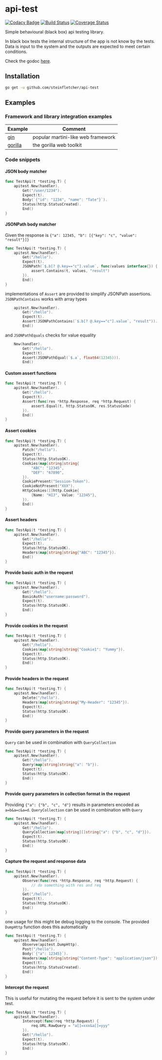 # api-test

[![Codacy Badge](https://api.codacy.com/project/badge/Grade/023e062d720847e08c1065cbb65a4068)](https://app.codacy.com/app/steinfletcher/api-test?utm_source=github.com&utm_medium=referral&utm_content=steinfletcher/api-test&utm_campaign=Badge_Grade_Dashboard)
[![Build Status](https://travis-ci.org/steinfletcher/api-test.svg?branch=master)](https://travis-ci.org/steinfletcher/api-test) [![Coverage Status](https://coveralls.io/repos/github/steinfletcher/api-test/badge.svg?branch=master)](https://coveralls.io/github/steinfletcher/api-test?branch=master)

Simple behavioural (black box) api testing library. 

In black box tests the internal structure of the app is not know by the tests. Data is input to the system and the outputs are expected to meet certain conditions.

Check the godoc [here](https://godoc.org/github.com/steinfletcher/api-test).

## Installation

```bash
go get -u github.com/steinfletcher/api-test
```

## Examples

### Framework and library integration examples

| Example                                                                           | Comment                             |
| --------------------------------------------------------------------------------- | ----------------------------------- |
| [gin](https://github.com/steinfletcher/api-test/tree/master/examples/gin)         | popular martini-like web framework  |
| [gorilla](https://github.com/steinfletcher/api-test/tree/master/examples/gorilla) | the gorilla web toolkit             |

### Code snippets

#### JSON body matcher

```go
func TestApi(t *testing.T) {
	apitest.New(handler).
		Get("/user/1234").
		Expect(t).
		Body(`{"id": "1234", "name": "Tate"}`).
		Status(http.StatusCreated).
		End()
}
```

#### JSONPath body matcher
Given the response is `{"a": 12345, "b": [{"key": "c", "value": "result"}]}`

```go
func TestApi(t *testing.T) {
	apitest.New(handler).
		Get("/hello").
		Expect(t).
		JSONPath(`$.b[? @.key=="c"].value`, func(values interface{}) {
			assert.Contains(t, values, "result")
		}).
		End()
}
```

implementations of `Assert` are provided to simplify JSONPath assertions. `JSONPathContains` works with array types

```go
	apitest.New(handler).
		Get("/hello").
		Expect(t).
		Assert(JSONPathContains(`$.b[? @.key=="c"].value`, "result")).
		End()
```

and `JSONPathEquals` checks for value equality

```go
	New(handler).
		Get("/hello").
		Expect(t).
		Assert(JSONPathEqual(`$.a`, float64(12345))).
		End()
```

#### Custom assert functions

```go
func TestApi(t *testing.T) {
	apitest.New(handler).
		Get("/hello").
		Expect(t).
		Assert(func(res *http.Response, req *http.Request) {
			assert.Equal(t, http.StatusOK, res.StatusCode)
		}).
		End()
}
```

#### Assert cookies

```go
func TestApi(t *testing.T) {
	apitest.New(handler).
		Patch("/hello").
		Expect(t).
		Status(http.StatusOK).
		Cookies(map[string]string{
			"ABC": "12345",
			"DEF": "67890",
		}).
		CookiePresent("Session-Token").
		CookieNotPresent("XXX").
		HttpCookies([]http.Cookie{
			{Name: "HIJ", Value: "12345"},
		}).
		End()
}
```

#### Assert headers

```go
func TestApi(t *testing.T) {
	apitest.New(handler).
		Get("/hello").
		Expect(t).
		Status(http.StatusOK).
		Headers(map[string]string{"ABC": "12345"}).
		End()
}
```

#### Provide basic auth in the request

```go
func TestApi(t *testing.T) {
	apitest.New(handler).
		Get("/hello").
		BasicAuth("username:password").
		Expect(t).
		Status(http.StatusOK).
		End()
}
```

#### Provide cookies in the request

```go
func TestApi(t *testing.T) {
	apitest.New(handler).
		Get("/hello").
		Cookies(map[string]string{"Cookie1": "Yummy"}).
		Expect(t).
		Status(http.StatusOK).
		End()
}
```

#### Provide headers in the request

```go
func TestApi(t *testing.T) {
	apitest.New(handler).
		Delete("/hello").
		Headers(map[string]string{"My-Header": "12345"}).
		Expect(t).
		Status(http.StatusOK).
		End()
}
```

#### Provide query parameters in the request

`Query` can be used in combination with `QueryCollection`

```go
func TestApi(t *testing.T) {
	apitest.New(handler).
		Get("/hello").
		Query(map[string]string{"a": "b"}).
		Expect(t).
		Status(http.StatusOK).
		End()
}
```

#### Provide query parameters in collection format in the request

Providing `{"a": {"b", "c", "d"}` results in parameters encoded as `a=b&a=c&a=d`.
`QueryCollection` can be used in combination with `Query`

```go
func TestApi(t *testing.T) {
	apitest.New(handler).
		Get("/hello").
		QueryCollection(map[string][]string{"a": {"b", "c", "d"}}).
		Expect(t).
		Status(http.StatusOK).
		End()
}
```

#### Capture the request and response data

```go
func TestApi(t *testing.T) {
	apitest.New(handler).
		Observe(func(res *http.Response, req *http.Request) {
			// do something with res and req
		}).
		Get("/hello").
		Expect(t).
		Status(http.StatusOK).
		End()
}
```

one usage for this might be debug logging to the console. The provided `DumpHttp` function does this automatically

```go
func TestApi(t *testing.T) {
	apitest.New(handler).
		Observe(apitest.DumpHttp).
		Post("/hello").
		Body(`{"a": 12345}`).
		Headers(map[string]string{"Content-Type": "application/json"}).
		Expect(t).
		Status(http.StatusCreated).
		End()
}
```

#### Intercept the request

This is useful for mutating the request before it is sent to the system under test.

```go
func TestApi(t *testing.T) {
	apitest.New(handler).
		Intercept(func(req *http.Request) {
			req.URL.RawQuery = "a[]=xxx&a[]=yyy"
		}).
		Get("/hello").
		Expect(t).
		Status(http.StatusOK).
		End()
}
```
